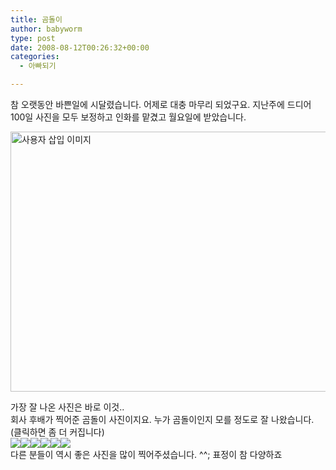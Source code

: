 ```yaml
---
title: 곰돌이
author: babyworm
type: post
date: 2008-08-12T00:26:32+00:00
categories:
  - 아빠되기

---
```

참 오랫동안 바쁜일에 시달렸습니다. 어제로 대충 마무리 되었구요. 지난주에 드디어 100일 사진을 모두 보정하고 인화를 맡겼고 월요일에 받았습니다. 

<img loading="lazy" decoding="async" src="https://i0.wp.com/babyworm.net/wordpress/wp-content/uploads/1/jk140000000000.JPG?resize=625%2C416" class="aligncenter" width="625" height="416" alt="사용자 삽입 이미지" data-recalc-dims="1" /> 

가장 잘 나온 사진은 바로 이것..<br>
회사 후배가 찍어준 곰돌이 사진이지요. 누가 곰돌이인지 모를 정도로 잘 나왔습니다. (클릭하면 좀 더 커집니다)<br>
<img decoding="async" src="https://i0.wp.com/babyworm.net/wordpress/wp-content/uploads/1/jk140000000002.JPG?w=625" class="aligncenter" data-recalc-dims="1" /><img decoding="async" src="https://i0.wp.com/babyworm.net/wordpress/wp-content/uploads/1/jk140000000003.JPG?w=625" class="aligncenter" data-recalc-dims="1" /><img decoding="async" src="https://i0.wp.com/babyworm.net/wordpress/wp-content/uploads/1/hk140000000002.JPG?w=625" class="aligncenter" data-recalc-dims="1" /><img decoding="async" src="https://i0.wp.com/babyworm.net/wordpress/wp-content/uploads/1/hk140000000000.JPG?w=625" class="aligncenter" data-recalc-dims="1" /><img decoding="async" src="https://i0.wp.com/babyworm.net/wordpress/wp-content/uploads/1/jk140000000001.JPG?w=625" class="aligncenter" data-recalc-dims="1" /><img decoding="async" src="https://i0.wp.com/babyworm.net/wordpress/wp-content/uploads/1/hk140000000001.JPG?w=625" class="aligncenter" data-recalc-dims="1" /><br>
다른 분들이 역시 좋은 사진을 많이 찍어주셨습니다. ^^; 표정이 참 다양하죠

